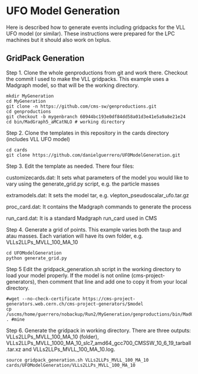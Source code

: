 # UFO Model Generation

Here is described how to generate events including gridpacks for the VLL UFO model (or similar). These instructions were prepared for the LPC machines but it should also work on lxplus.

## GridPack Generation

Step 1. Clone the whole genproductions from git and work there. Checkout the commit I used to make the VLL gridpacks. This example uses a Madgraph model, so that will be the working directory.

```
mkdir MyGeneration
cd MyGeneration
git clone -n https://github.com/cms-sw/genproductions.git
cd genproductions
git checkout -b mygenbranch 60944bc193e0df84dd58a01d3e41e5a9a8e21e24
cd bin/MadGraph5_aMCatNLO # working directory
```

Step 2. Clone the templates in this repository in the cards directory (includes VLL UFO model)

```
cd cards
git clone https://github.com/danielguerrero/UFOModelGeneration.git
```

Step 3. Edit the template as needed. There four files:

customizecards.dat: It sets what parameters of the model you would like to vary using the generate_grid.py script, e.g. the particle masses

extramodels.dat: It sets the model tar, e.g. vlepton_pseudoscalar_ufo.tar.gz

proc_card.dat: It contains the Madgraph commands to generate the process

run_card.dat: It is a standard Madgraph run_card used in CMS

Step 4. Generate a grid of points. This example varies both the taup and atau masses. Each variation will have its own folder, e.g. VLLs2LLPs_MVLL_100_MA_10

```
cd UFOModelGeneration
python generate_grid.py
```

Step 5 Edit the gridpack_generation.sh script in the working directory to load your model properly. If the model is not online (cms-project-generators), then comment that line and add one to copy it from your local directory.

```
#wget --no-check-certificate https://cms-project-generators.web.cern.ch/cms-project-generators/$model
cp /uscms/home/guerrero/nobackup/Run2/MyGeneration/genproductions/bin/MadGraph5_aMCatNLO/cards/UFOModelGeneration/$model . #mine
```

Step 6. Generate the gridpack in working directory. There are three outputs: VLLs2LLPs_MVLL_100_MA_10 (folder), VLLs2LLPs_MVLL_1000_MA_10_slc7_amd64_gcc700_CMSSW_10_6_19_tarball.tar.xz and VLLs2LLPs_MVLL_100_MA_10.log.

```
source gridpack_generation.sh VLLs2LLPs_MVLL_100_MA_10 cards/UFOModelGeneration/VLLs2LLPs_MVLL_100_MA_10
```

